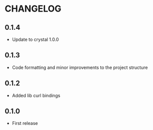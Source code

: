 # CHANGELOG

## 0.1.4
- Update to crystal 1.0.0

## 0.1.3
- Code formatting and minor improvements to the project structure

## 0.1.2
- Added lib curl bindings

## 0.1.0
- First release
